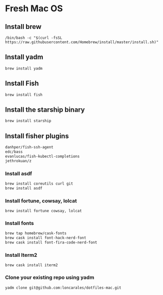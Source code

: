 # Fresh Mac OS

## Install brew

`/bin/bash -c "$(curl -fsSL https://raw.githubusercontent.com/Homebrew/install/master/install.sh)"`

## Install yadm

`brew install yadm`

## Install Fish

`brew install fish`
 
## Install the starship binary

`brew install starship`

## Install fisher plugins

```bash
danhper/fish-ssh-agent
edc/bass
evanlucas/fish-kubectl-completions
jethrokuan/z
```

### Install asdf

```bash
brew install coreutils curl git
brew install asdf
```

### Install fortune, cowsay, lolcat 

`brew install fortune cowsay, lolcat`

### Install fonts

```bash
brew tap homebrew/cask-fonts
brew cask install font-hack-nerd-font
brew cask install font-fira-code-nerd-font
```

### Install Iterm2

`brew cask install iterm2`

### Clone your existing repo using yadm

`yadm clone git@github.com:loncarales/dotfiles-mac.git`
